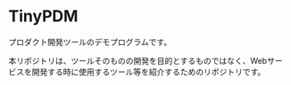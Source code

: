 # TinyPDM

プロダクト開発ツールのデモプログラムです。

本リポジトリは、ツールそのものの開発を目的とするものではなく、Webサービスを開発する時に使用するツール等を紹介するためのリポジトリです。